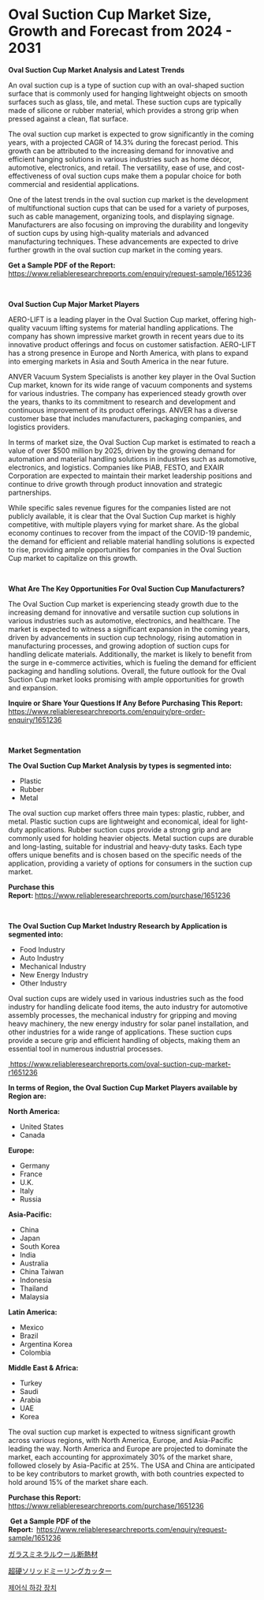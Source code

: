 <p><h1>Oval Suction Cup Market Size, Growth and Forecast from 2024 - 2031</h1></p><p><strong>Oval Suction Cup Market Analysis and Latest Trends</strong></p>
<p><p>An oval suction cup is a type of suction cup with an oval-shaped suction surface that is commonly used for hanging lightweight objects on smooth surfaces such as glass, tile, and metal. These suction cups are typically made of silicone or rubber material, which provides a strong grip when pressed against a clean, flat surface.</p><p>The oval suction cup market is expected to grow significantly in the coming years, with a projected CAGR of 14.3% during the forecast period. This growth can be attributed to the increasing demand for innovative and efficient hanging solutions in various industries such as home décor, automotive, electronics, and retail. The versatility, ease of use, and cost-effectiveness of oval suction cups make them a popular choice for both commercial and residential applications.</p><p>One of the latest trends in the oval suction cup market is the development of multifunctional suction cups that can be used for a variety of purposes, such as cable management, organizing tools, and displaying signage. Manufacturers are also focusing on improving the durability and longevity of suction cups by using high-quality materials and advanced manufacturing techniques. These advancements are expected to drive further growth in the oval suction cup market in the coming years.</p></p>
<p><strong>Get a Sample PDF of the Report:&nbsp;</strong> <a href="https://www.reliableresearchreports.com/enquiry/request-sample/1651236">https://www.reliableresearchreports.com/enquiry/request-sample/1651236</a></p>
<p>&nbsp;</p>
<p><strong>Oval Suction Cup Major Market Players</strong></p>
<p><p>AERO-LIFT is a leading player in the Oval Suction Cup market, offering high-quality vacuum lifting systems for material handling applications. The company has shown impressive market growth in recent years due to its innovative product offerings and focus on customer satisfaction. AERO-LIFT has a strong presence in Europe and North America, with plans to expand into emerging markets in Asia and South America in the near future.</p><p>ANVER Vacuum System Specialists is another key player in the Oval Suction Cup market, known for its wide range of vacuum components and systems for various industries. The company has experienced steady growth over the years, thanks to its commitment to research and development and continuous improvement of its product offerings. ANVER has a diverse customer base that includes manufacturers, packaging companies, and logistics providers.</p><p>In terms of market size, the Oval Suction Cup market is estimated to reach a value of over $500 million by 2025, driven by the growing demand for automation and material handling solutions in industries such as automotive, electronics, and logistics. Companies like PIAB, FESTO, and EXAIR Corporation are expected to maintain their market leadership positions and continue to drive growth through product innovation and strategic partnerships.</p><p>While specific sales revenue figures for the companies listed are not publicly available, it is clear that the Oval Suction Cup market is highly competitive, with multiple players vying for market share. As the global economy continues to recover from the impact of the COVID-19 pandemic, the demand for efficient and reliable material handling solutions is expected to rise, providing ample opportunities for companies in the Oval Suction Cup market to capitalize on this growth.</p></p>
<p>&nbsp;</p>
<p><strong>What Are The Key Opportunities For Oval Suction Cup Manufacturers?</strong></p>
<p><p>The Oval Suction Cup market is experiencing steady growth due to the increasing demand for innovative and versatile suction cup solutions in various industries such as automotive, electronics, and healthcare. The market is expected to witness a significant expansion in the coming years, driven by advancements in suction cup technology, rising automation in manufacturing processes, and growing adoption of suction cups for handling delicate materials. Additionally, the market is likely to benefit from the surge in e-commerce activities, which is fueling the demand for efficient packaging and handling solutions. Overall, the future outlook for the Oval Suction Cup market looks promising with ample opportunities for growth and expansion.</p></p>
<p><strong>Inquire or Share Your Questions If Any Before Purchasing This Report:</strong> <a href="https://www.reliableresearchreports.com/enquiry/pre-order-enquiry/1651236">https://www.reliableresearchreports.com/enquiry/pre-order-enquiry/1651236</a></p>
<p>&nbsp;</p>
<p><strong>Market Segmentation</strong></p>
<p><strong>The Oval Suction Cup Market Analysis by types is segmented into:</strong></p>
<p><ul><li>Plastic</li><li>Rubber</li><li>Metal</li></ul></p>
<p><p>The oval suction cup market offers three main types: plastic, rubber, and metal. Plastic suction cups are lightweight and economical, ideal for light-duty applications. Rubber suction cups provide a strong grip and are commonly used for holding heavier objects. Metal suction cups are durable and long-lasting, suitable for industrial and heavy-duty tasks. Each type offers unique benefits and is chosen based on the specific needs of the application, providing a variety of options for consumers in the suction cup market.</p></p>
<p><strong>Purchase this Report:&nbsp;</strong><a href="https://www.reliableresearchreports.com/purchase/1651236">https://www.reliableresearchreports.com/purchase/1651236</a></p>
<p>&nbsp;</p>
<p><strong>The Oval Suction Cup Market Industry Research by Application is segmented into:</strong></p>
<p><ul><li>Food Industry</li><li>Auto Industry</li><li>Mechanical Industry</li><li>New Energy Industry</li><li>Other Industry</li></ul></p>
<p><p>Oval suction cups are widely used in various industries such as the food industry for handling delicate food items, the auto industry for automotive assembly processes, the mechanical industry for gripping and moving heavy machinery, the new energy industry for solar panel installation, and other industries for a wide range of applications. These suction cups provide a secure grip and efficient handling of objects, making them an essential tool in numerous industrial processes.</p></p>
<p><a href="https://www.reliableresearchreports.com/oval-suction-cup-market-r1651236">&nbsp;https://www.reliableresearchreports.com/oval-suction-cup-market-r1651236</a></p>
<p><strong>In terms of Region, the Oval Suction Cup Market Players available by Region are:</strong></p>
<p>
    <p> <strong> North America: </strong>
        <ul>
            <li>United States</li>
            <li>Canada</li>
        </ul>
        </p> 
    <p> <strong> Europe: </strong>
        <ul>
            <li>Germany</li>
            <li>France</li>
            <li>U.K.</li>
            <li>Italy</li>
            <li>Russia</li>
        </ul>
        </p> 
    <p> <strong> Asia-Pacific: </strong>
        <ul>
            <li>China</li>
            <li>Japan</li>
            <li>South Korea</li>
            <li>India</li>
            <li>Australia</li>
            <li>China Taiwan</li>
            <li>Indonesia</li>
            <li>Thailand</li>
            <li>Malaysia</li>
        </ul>
        </p> 
    <p> <strong> Latin America: </strong>
        <ul>
            <li>Mexico</li>
            <li>Brazil</li>
            <li>Argentina Korea</li>
            <li>Colombia</li>
        </ul>
        </p> 
    <p> <strong> Middle East & Africa: </strong>
        <ul>
            <li>Turkey</li>
            <li>Saudi</li>
            <li>Arabia</li>
            <li>UAE</li>
            <li>Korea</li>
        </ul>
    </p>
    </p>
<p><p>The oval suction cup market is expected to witness significant growth across various regions, with North America, Europe, and Asia-Pacific leading the way. North America and Europe are projected to dominate the market, each accounting for approximately 30% of the market share, followed closely by Asia-Pacific at 25%. The USA and China are anticipated to be key contributors to market growth, with both countries expected to hold around 15% of the market share each.</p></p>
<p><strong>Purchase this Report: </strong><a href="https://www.reliableresearchreports.com/purchase/1651236">https://www.reliableresearchreports.com/purchase/1651236</a></p>
<p>&nbsp;<strong>Get a Sample PDF of the Report:&nbsp;&nbsp;</strong><a href="https://www.reliableresearchreports.com/enquiry/request-sample/1651236">https://www.reliableresearchreports.com/enquiry/request-sample/1651236</a></p>
<p><strong></strong></p>
<p><p><a href="https://medium.com/@oswaldoavarro768546/%E3%82%AC%E3%83%A9%E3%82%B9%E3%83%9F%E3%83%8D%E3%83%A9%E3%83%AB%E3%82%A6%E3%83%BC%E3%83%AB%E6%96%AD%E7%86%B1%E6%9D%90%E5%B8%82%E5%A0%B4-2031%E5%B9%B4%E3%81%BE%E3%81%A7%E3%81%AE%E6%88%90%E5%8A%9F%E3%81%99%E3%82%8B%E3%83%93%E3%82%B8%E3%83%8D%E3%82%B9%E6%88%A6%E7%95%A5%E3%81%AE%E9%8D%B5%E3%81%AB%E3%81%AA%E3%82%8B%E4%BA%88%E6%B8%AC-6d95f74b7ecb">ガラスミネラルウール断熱材</a></p><p><a href="https://medium.com/@nicosmitham2023/%E5%9B%BA%E4%BD%93%E3%82%AB%E3%83%BC%E3%83%90%E3%82%A4%E3%83%89%E3%83%95%E3%83%A9%E3%82%A4%E3%82%B9%E3%82%AB%E3%83%83%E3%82%BF%E3%83%BC%E3%81%AE%E5%B8%82%E5%A0%B4%E3%82%B7%E3%82%A7%E3%82%A2%E3%81%AE%E9%80%B2%E5%8C%96%E3%81%A8%E5%B8%82%E5%A0%B4%E6%88%90%E9%95%B7%E3%83%88%E3%83%AC%E3%83%B3%E3%83%89-2024%E5%B9%B4-2031%E5%B9%B4-c0b9704c9440">超硬ソリッドミーリングカッター</a></p><p><a href="https://medium.com/@tarynhermanii/%EC%A0%9C%EC%96%B4-%ED%95%98%EA%B0%95-%EC%9E%A5%EC%B9%98-%EC%8B%9C%EC%9E%A5-%EB%8F%99%ED%96%A5-%EB%B0%8F-%EC%8B%9C%EC%9E%A5-%EB%B6%84%EC%84%9D%EC%9D%80-2024-2031%EB%85%84-%EA%B8%B0%EA%B0%84%EC%9D%84-%EC%98%88%EC%B8%A1%ED%95%A9%EB%8B%88%EB%8B%A4-4644704eb140">제어식 하강 장치</a></p></p>